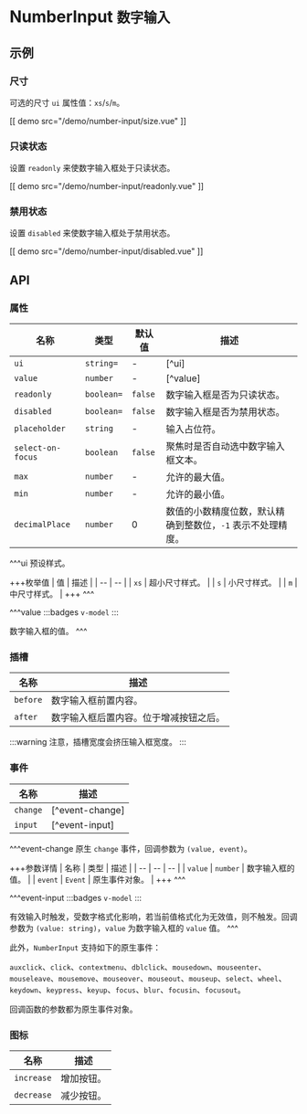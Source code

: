 # NumberInput <small>数字输入</small>

## 示例

### 尺寸

可选的尺寸 `ui` 属性值：`xs`/`s`/`m`。

[[ demo src="/demo/number-input/size.vue" ]]

### 只读状态

设置 `readonly` 来使数字输入框处于只读状态。

[[ demo src="/demo/number-input/readonly.vue" ]]

### 禁用状态

设置 `disabled` 来使数字输入框处于禁用状态。

[[ demo src="/demo/number-input/disabled.vue" ]]

## API

### 属性

| 名称 | 类型 | 默认值 | 描述 |
| -- | -- | -- | -- |
| `ui` | `string=` | - | [^ui] |
| `value` | `number` | - | [^value] |
| `readonly` | `boolean=` | `false` | 数字输入框是否为只读状态。 |
| `disabled` | `boolean=` | `false` | 数字输入框是否为禁用状态。 |
| `placeholder` | `string` | - | 输入占位符。 |
| `select-on-focus` | `boolean` | `false` | 聚焦时是否自动选中数字输入框文本。 |
| `max` | `number` | - | 允许的最大值。 |
| `min` | `number` | - | 允许的最小值。 |
| `decimalPlace` | `number` | 0 | 数值的小数精度位数，默认精确到整数位，`-1` 表示不处理精度。 |

^^^ui
预设样式。

+++枚举值
| 值 | 描述 |
| -- | -- |
| `xs` | 超小尺寸样式。 |
| `s` | 小尺寸样式。 |
| `m` | 中尺寸样式。 |
+++
^^^

^^^value
:::badges
`v-model`
:::

数字输入框的值。
^^^

### 插槽

| 名称 | 描述 |
| -- | -- |
| `before` | 数字输入框前置内容。 |
| `after` | 数字输入框后置内容。位于增减按钮之后。 |

:::warning
注意，插槽宽度会挤压输入框宽度。
:::

### 事件

| 名称 | 描述 |
| -- | -- |
| `change` | [^event-change] |
| `input` | [^event-input] |

^^^event-change
原生 `change` 事件，回调参数为 `(value, event)`。

+++参数详情
| 名称 | 类型 | 描述 |
| -- | -- | -- |
| `value` | `number` | 数字输入框的值。 |
| `event` | `Event` | 原生事件对象。 |
+++
^^^

^^^event-input
:::badges
`v-model`
:::

有效输入时触发，受数字格式化影响，若当前值格式化为无效值，则不触发。回调参数为 `(value: string)`，`value` 为数字输入框的 `value` 值。
^^^

此外，`NumberInput` 支持如下的原生事件：

`auxclick`、`click`、`contextmenu`、`dblclick`、`mousedown`、`mouseenter`、`mouseleave`、`mousemove`、`mouseover`、`mouseout`、`mouseup`、`select`、`wheel`、`keydown`、`keypress`、`keyup`、`focus`、`blur`、`focusin`、`focusout`。

回调函数的参数都为原生事件对象。

### 图标

| 名称 | 描述 |
| -- | -- |
| `increase` | 增加按钮。 |
| `decrease` | 减少按钮。 |
